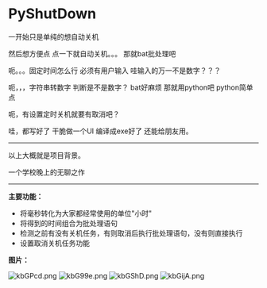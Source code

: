# PyShutDown
<p>一开始只是单纯的想自动关机 </p>
<p>然后想方便点   点一下就自动关机。。。 那就bat批处理吧</p>
<p>呃。。。固定时间怎么行    必须有用户输入    哇输入的万一不是数字？？？</p>
<p>呃，，，字符串转数字   判断是不是数字？    bat好麻烦    那就用python吧   python简单点</p>
<p>呃，有设置定时关机就要有取消吧？</p>
<p>哇，都写好了   干脆做一个UI 编译成exe好了   还能给朋友用。</p>
<hr>
<p>以上大概就是项目背景。</p>
<p>一个学校晚上的无聊之作</p>
<hr>
<p><b>主要功能：</b></p>
<ul>
  <li>将毫秒转化为大家都经常使用的单位"小时"</li>
  <li>将得到的时间组合为批处理语句</li>
  <li>检测之前有没有关机任务，有则取消后执行批处理语句，没有则直接执行</li>
  <li>设置取消关机任务功能</li>
</ul>
<p><b>图片：</b></p>

<img src="https://s2.ax1x.com/2019/03/01/kbGPcd.png" alt="kbGPcd.png" border="0">
<img src="https://s2.ax1x.com/2019/03/01/kbG99e.png" alt="kbG99e.png" border="0">
<img src="https://s2.ax1x.com/2019/03/01/kbGShD.png" alt="kbGShD.png" border="0">
<img src="https://s2.ax1x.com/2019/03/01/kbGijA.png" alt="kbGijA.png" border="0">
